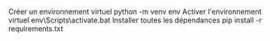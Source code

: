 Créer un environnement virtuel
python -m venv env
Activer l'environnement virtuel
env\Scripts\activate.bat
Installer toutes les dépendances
pip install -r requirements.txt